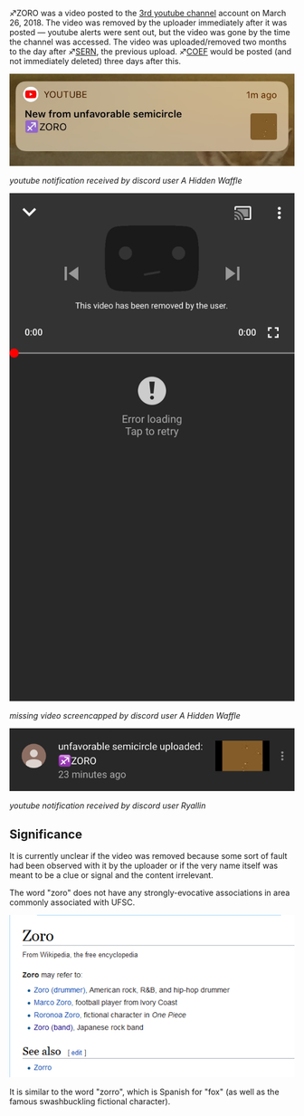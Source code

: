 ♐ZORO was a video posted to the [3rd youtube channel](3rd_youtube_channel "wikilink") account on March 26, 2018. The
video was removed by the uploader immediately after it was posted —
youtube alerts were sent out, but the video was gone by the time the
channel was accessed. The video was uploaded/removed two months to the
day after ♐[SERN](SERN "wikilink"), the previous upload.
♐[COEF](COEF "wikilink") would be posted (and not immediately deleted)
three days after this.

![Zoro\_notification.jpg](Zoro_notification.jpg "Zoro_notification.jpg")

*youtube notification received by discord user A Hidden Waffle*

![Zoro\_removed.png](Zoro_removed.png "Zoro_removed.png")

*missing video screencapped by discord user A Hidden Waffle*

![Zoro\_notification\_2.jpg](Zoro_notification_2.jpg)

*youtube notification received by discord user Ryallin*

## Significance

It is currently unclear if the video was removed because some sort of
fault had been observed with it by the uploader or if the very name
itself was meant to be a clue or signal and the content irrelevant.

The word "zoro" does not have any strongly-evocative associations in
area commonly associated with UFSC.

![Zoro\_-\_Wikipedia.png](Zoro_-_Wikipedia.png "Zoro_-_Wikipedia.png")

It is similar to the word "zorro", which is Spanish for "fox" (as well
as the famous swashbuckling fictional character).
